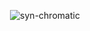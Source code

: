 <div align="center">
    <p><img align="center" src="https://github-readme-streak-stats.herokuapp.com/?user=syn-chromatic&theme=dark"
            alt="syn-chromatic" /></p>
</div>

<!--
<div align="center">
    <table>
        <tr>
            <td align="center" colspan="2">⚙️ Languages and Tools</td>
        </tr>
        <tr>
            <td align="center"><strong>Languages</strong></td>
            <td align="center"><strong>Tools</strong></td>
        </tr>
        <tr>
            <td align="center" valign="top">
                <a href="https://en.wikipedia.org/wiki/Python_(programming_language)" target="_blank" rel="noreferrer"
                    title="Python"><img
                        src="https://raw.githubusercontent.com/devicons/devicon/master/icons/python/python-original.svg"
                        alt="python" width="40" height="40" /></a>
                <a href="https://en.wikipedia.org/wiki/Rust_(programming_language)" target="_blank" rel="noreferrer"
                    title="Rust"><img src="https://www.rust-lang.org/logos/rust-logo-512x512.png" alt="rust" width="40"
                        height="40" /></a>
                <a href="https://wikipedia.org/wiki/C%2B%2B" target="_blank" rel="noreferrer" title="C++"><img
                        src="https://raw.githubusercontent.com/devicons/devicon/master/icons/cplusplus/cplusplus-original.svg"
                        alt="cplusplus" width="40" height="40" /></a>
                <a href="https://en.wikipedia.org/wiki/C_(programming_language)" target="_blank" rel="noreferrer"
                    title="C"><img
                        src="https://raw.githubusercontent.com/devicons/devicon/master/icons/c/c-original.svg" alt="c"
                        width="40" height="40" /></a>
                <a href="https://en.wikipedia.org/wiki/Java_(programming_language)" target="_blank" rel="noreferrer"
                    title="Java"><img
                        src="https://raw.githubusercontent.com/devicons/devicon/master/icons/java/java-original.svg"
                        alt="java" width="40" height="40" /></a>
                <a href="https://en.wikipedia.org/wiki/SQLite" target="_blank" rel="noreferrer" title="SQLight"><img
                        src="https://raw.githubusercontent.com/devicons/devicon/1119b9f84c0290e0f0b38982099a2bd027a48bf1/icons/sqlite/sqlite-original.svg"
                        alt="sqlight" width="40" height="40" /></a>
            </td>
            <td align="center" valign="top">
                <a href="https://en.wikipedia.org/wiki/Visual_Studio_Code" target="_blank" rel="noreferrer"
                    title="VS Code"><img
                        src="https://cdn.jsdelivr.net/gh/devicons/devicon/icons/vscode/vscode-original.svg" alt="vscode"
                        width="40" height="40" /></a>
                <a href="https://en.wikipedia.org/wiki/IntelliJ_IDEA" target="_blank" rel="noreferrer"
                    title="IntelliJ IDEA"><img
                        src="https://upload.wikimedia.org/wikipedia/commons/thumb/9/9c/IntelliJ_IDEA_Icon.svg/1024px-IntelliJ_IDEA_Icon.svg.png"
                        alt="IntelliJ IDEA" width="40" height="40" /></a>
                <a href="https://en.wikipedia.org/wiki/VTune" target="_blank" rel="noreferrer" title="Intel VTune"><img
                        src="https://www.intel.com/content/dam/develop/external/us/en/images/vtune-logo-oneapi-2021.png"
                        alt="Intel VTune" width="40" height="40" /></a>
                <a href="https://en.wikipedia.org/wiki/SQLAlchemy" target="_blank" rel="noreferrer"
                    title="SQLAlchemcy"><img src="https://avatars.githubusercontent.com/u/6043126?v=4" alt="sqlalchemy"
                        width="40" height="40" /></a>
                <a href="https://en.wikipedia.org/wiki/Docker_(software)" target="_blank" rel="noreferrer"
                    title="Docker"><img
                        src="https://cdn.jsdelivr.net/gh/devicons/devicon/icons/docker/docker-original.svg" alt="docker"
                        width="40" height="40" /></a>
            </td>
        </tr>
    </table>


    ___

    <p align="center">
        <a href="FULL_README.md" style="text-decoration:none;">
            <img src="https://img.shields.io/badge/-Read%20more%20about%20me-informational?style=for-the-badge&logo=&logoColor=white&color=912e27"
                alt="Read more about me" />
        </a>
    </p>
</div> -->
